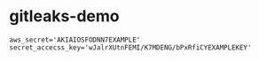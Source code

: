 # gitleaks-demo

```
aws_secret='AKIAIOSFODNN7EXAMPLE' 
secret_accecss_key='wJalrXUtnFEMI/K7MDENG/bPxRfiCYEXAMPLEKEY'
```
